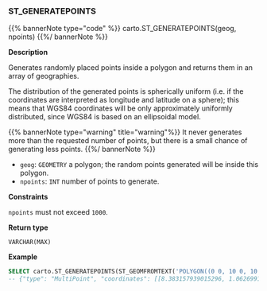 ### ST_GENERATEPOINTS

{{% bannerNote type="code" %}}
carto.ST_GENERATEPOINTS(geog, npoints)
{{%/ bannerNote %}}

**Description**

Generates randomly placed points inside a polygon and returns them in an array of geographies.

The distribution of the generated points is spherically uniform (i.e. if the coordinates are interpreted as longitude and latitude on a sphere); this means that WGS84 coordinates will be only approximately uniformly distributed, since WGS84 is based on an ellipsoidal model.

{{% bannerNote type="warning" title="warning"%}}
It never generates more than the requested number of points, but there is a small chance of generating less points.
{{%/ bannerNote %}}

* `geog`: `GEOMETRY` a polygon; the random points generated will be inside this polygon.
* `npoints`: `INT` number of points to generate.

**Constraints**

`npoints` must not exceed `1000`.

**Return type**

`VARCHAR(MAX)`

**Example**

```sql
SELECT carto.ST_GENERATEPOINTS(ST_GEOMFROMTEXT('POLYGON((0 0, 10 0, 10 10, 0 0))'), 100);
-- {"type": "MultiPoint", "coordinates": [[8.383157939015296, 1.062699131285872], ...
```

